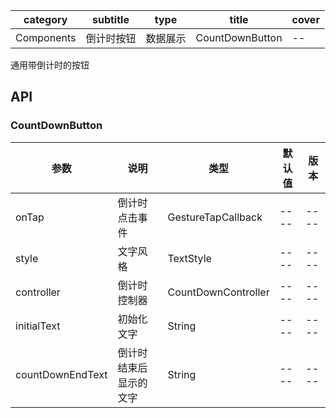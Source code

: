 | category| subtitle| type | title | cover |
| --- | --- | --- | --- | --- |
| Components | 倒计时按钮 | 数据展示  |CountDownButton | -- | 

通用带倒计时的按钮

## API

### CountDownButton

|  参数   | 说明  |  类型   | 默认值  |  版本 |
| --- | --- | --- | --- | --- |
|  onTap  | 倒计时点击事件  |  GestureTapCallback  | ----  |  ----  |
|  style  | 文字风格  |  TextStyle  | ----  |  ----  |
|  controller  | 倒计时控制器  |  CountDownController  | ----  |  ----  |
|  initialText  | 初始化文字  |  String  | ----  |  ----  |
|  countDownEndText  | 倒计时结束后显示的文字  |  String  | ----  |  ----  |
